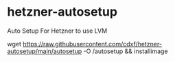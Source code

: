 # hetzner-autosetup
Auto Setup For Hetzner to use LVM

wget https://raw.githubusercontent.com/cdxf/hetzner-autosetup/main/autosetup -O /autosetup && installimage
